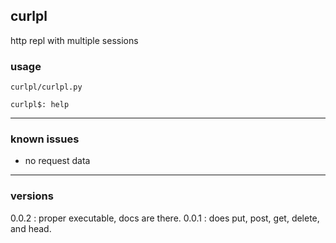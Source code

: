 ## curlpl

http repl with multiple sessions

### usage

`curlpl/curlpl.py`

`curlpl$: help`

---

### known issues

* no request data

---

### versions

0.0.2 : proper executable, docs are there.
0.0.1 : does put, post, get, delete, and head.
